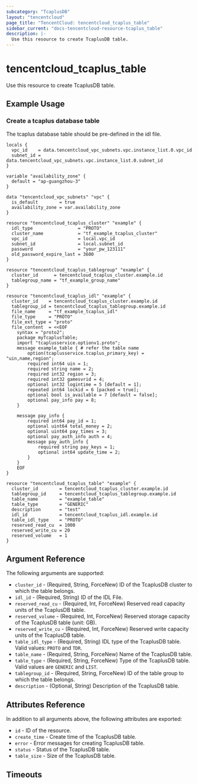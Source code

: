 ```yaml
---
subcategory: "TcaplusDB"
layout: "tencentcloud"
page_title: "TencentCloud: tencentcloud_tcaplus_table"
sidebar_current: "docs-tencentcloud-resource-tcaplus_table"
description: |-
  Use this resource to create TcaplusDB table.
---
```


# tencentcloud_tcaplus_table

Use this resource to create TcaplusDB table.

## Example Usage

### Create a tcaplus database table

The tcaplus database table should be pre-defined in the idl file.

```hcl
locals {
  vpc_id    = data.tencentcloud_vpc_subnets.vpc.instance_list.0.vpc_id
  subnet_id = data.tencentcloud_vpc_subnets.vpc.instance_list.0.subnet_id
}

variable "availability_zone" {
  default = "ap-guangzhou-3"
}

data "tencentcloud_vpc_subnets" "vpc" {
  is_default        = true
  availability_zone = var.availability_zone
}

resource "tencentcloud_tcaplus_cluster" "example" {
  idl_type                 = "PROTO"
  cluster_name             = "tf_example_tcaplus_cluster"
  vpc_id                   = local.vpc_id
  subnet_id                = local.subnet_id
  password                 = "your_pw_123111"
  old_password_expire_last = 3600
}

resource "tencentcloud_tcaplus_tablegroup" "example" {
  cluster_id      = tencentcloud_tcaplus_cluster.example.id
  tablegroup_name = "tf_example_group_name"
}

resource "tencentcloud_tcaplus_idl" "example" {
  cluster_id    = tencentcloud_tcaplus_cluster.example.id
  tablegroup_id = tencentcloud_tcaplus_tablegroup.example.id
  file_name     = "tf_example_tcaplus_idl"
  file_type     = "PROTO"
  file_ext_type = "proto"
  file_content  = <<EOF
    syntax = "proto2";
    package myTcaplusTable;
    import "tcaplusservice.optionv1.proto";
    message example_table { # refer the table name
        option(tcaplusservice.tcaplus_primary_key) = "uin,name,region";
        required int64 uin = 1;
        required string name = 2;
        required int32 region = 3;
        required int32 gamesvrid = 4;
        optional int32 logintime = 5 [default = 1];
        repeated int64 lockid = 6 [packed = true];
        optional bool is_available = 7 [default = false];
        optional pay_info pay = 8;
    }

    message pay_info {
        required int64 pay_id = 1;
        optional uint64 total_money = 2;
        optional uint64 pay_times = 3;
        optional pay_auth_info auth = 4;
        message pay_auth_info {
            required string pay_keys = 1;
            optional int64 update_time = 2;
        }
    }
    EOF
}

resource "tencentcloud_tcaplus_table" "example" {
  cluster_id        = tencentcloud_tcaplus_cluster.example.id
  tablegroup_id     = tencentcloud_tcaplus_tablegroup.example.id
  table_name        = "example_table"
  table_type        = "GENERIC"
  description       = "test"
  idl_id            = tencentcloud_tcaplus_idl.example.id
  table_idl_type    = "PROTO"
  reserved_read_cu  = 1000
  reserved_write_cu = 20
  reserved_volume   = 1
}
```

## Argument Reference

The following arguments are supported:

* `cluster_id` - (Required, String, ForceNew) ID of the TcaplusDB cluster to which the table belongs.
* `idl_id` - (Required, String) ID of the IDL File.
* `reserved_read_cu` - (Required, Int, ForceNew) Reserved read capacity units of the TcaplusDB table.
* `reserved_volume` - (Required, Int, ForceNew) Reserved storage capacity of the TcaplusDB table (unit: GB).
* `reserved_write_cu` - (Required, Int, ForceNew) Reserved write capacity units of the TcaplusDB table.
* `table_idl_type` - (Required, String) IDL type of the TcaplusDB table. Valid values: `PROTO` and `TDR`.
* `table_name` - (Required, String, ForceNew) Name of the TcaplusDB table.
* `table_type` - (Required, String, ForceNew) Type of the TcaplusDB table. Valid values are `GENERIC` and `LIST`.
* `tablegroup_id` - (Required, String, ForceNew) ID of the table group to which the table belongs.
* `description` - (Optional, String) Description of the TcaplusDB table.

## Attributes Reference

In addition to all arguments above, the following attributes are exported:

* `id` - ID of the resource.
* `create_time` - Create time of the TcaplusDB table.
* `error` - Error messages for creating TcaplusDB table.
* `status` - Status of the TcaplusDB table.
* `table_size` - Size of the TcaplusDB table.


## Timeouts

<no value>


